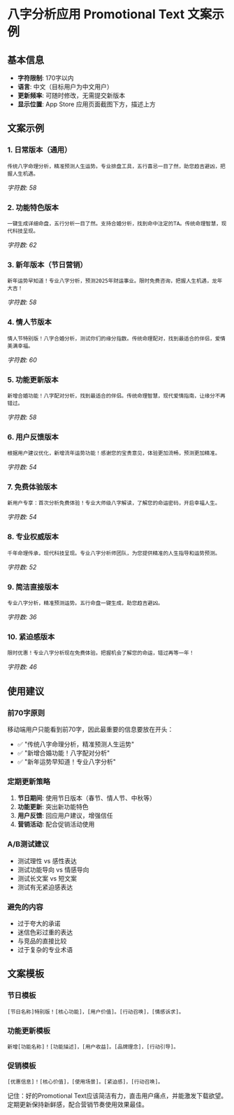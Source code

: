 # 八字分析应用 Promotional Text 文案示例

## 基本信息
- **字符限制**: 170字以内
- **语言**: 中文（目标用户为中文用户）
- **更新频率**: 可随时修改，无需提交新版本
- **显示位置**: App Store 应用页面截图下方，描述上方

## 文案示例

### 1. 日常版本（通用）
```
传统八字命理分析，精准预测人生运势。专业排盘工具，五行喜忌一目了然，助您趋吉避凶，把握人生机遇。
```
*字符数: 58*

### 2. 功能特色版本
```
一键生成详细命盘，五行分析一目了然。支持合婚分析，找到命中注定的TA。传统命理智慧，现代科技呈现。
```
*字符数: 62*

### 3. 新年版本（节日营销）
```
新年运势早知道！专业八字分析，预测2025年财运事业。限时免费咨询，把握人生机遇，龙年大吉！
```
*字符数: 58*

### 4. 情人节版本
```
情人节特别版！八字合婚分析，测试你们的缘分指数。传统命理配对，找到最适合的伴侣，爱情美满幸福。
```
*字符数: 60*

### 5. 功能更新版本
```
新增合婚功能！八字配对分析，找到最适合的伴侣。传统命理智慧，现代爱情指南，让缘分不再错过。
```
*字符数: 58*

### 6. 用户反馈版本
```
根据用户建议优化，新增流年运势功能！感谢您的宝贵意见，体验更加流畅，预测更加精准。
```
*字符数: 54*

### 7. 免费体验版本
```
新用户专享：首次分析免费体验！专业大师级八字解读，了解您的命运密码，开启幸福人生。
```
*字符数: 54*

### 8. 专业权威版本
```
千年命理传承，现代科技呈现。专业八字分析师团队，为您提供精准的人生指导和运势预测。
```
*字符数: 52*

### 9. 简洁直接版本
```
专业八字分析，精准预测运势。五行命盘一键生成，助您趋吉避凶。
```
*字符数: 36*

### 10. 紧迫感版本
```
限时优惠！专业八字分析现在免费体验。把握机会了解您的命运，错过再等一年！
```
*字符数: 46*

## 使用建议

### 前70字原则
移动端用户只能看到前70字，因此最重要的信息要放在开头：
- ✅ "传统八字命理分析，精准预测人生运势"
- ✅ "新增合婚功能！八字配对分析"
- ✅ "新年运势早知道！专业八字分析"

### 定期更新策略
1. **节日期间**: 使用节日版本（春节、情人节、中秋等）
2. **功能更新**: 突出新功能特色
3. **用户反馈**: 回应用户建议，增强信任
4. **营销活动**: 配合促销活动使用

### A/B测试建议
- 测试理性 vs 感性表达
- 测试功能导向 vs 情感导向
- 测试长文案 vs 短文案
- 测试有无紧迫感表达

### 避免的内容
- 过于夸大的承诺
- 迷信色彩过重的表达
- 与竞品的直接比较
- 过于复杂的专业术语

## 文案模板

### 节日模板
```
[节日名称]特别版！[核心功能]，[用户价值]。[行动召唤]，[情感诉求]。
```

### 功能更新模板
```
新增[功能名称]！[功能描述]，[用户收益]。[品牌理念]，[行动引导]。
```

### 促销模板
```
[优惠信息]！[核心价值]，[使用场景]。[紧迫感]，[行动召唤]。
```

记住：好的Promotional Text应该简洁有力，直击用户痛点，并能激发下载欲望。定期更新保持新鲜感，配合营销节奏使用效果最佳。